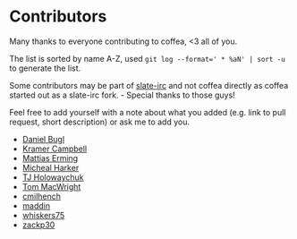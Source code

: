 # Contributors

Many thanks to everyone contributing to coffea, <3 all of you.

The list is sorted by name A-Z, used `git log --format=' * %aN' | sort -u` to generate the list.

Some contributors may be part of [slate-irc](https://github.com/slate/slate-irc) and not coffea directly as coffea started out as a slate-irc fork. - Special thanks to those guys!

Feel free to add yourself with a note about what you added (e.g. link to pull request, short description) or ask me to add you.

 * [Daniel Bugl](https://github.com/omnidan)
 * [Kramer Campbell](https://github.com/kramerc)
 * [Mattias Erming](https://github.com/erming)
 * [Micheal Harker](https://github.com/michealharker)
 * [TJ Holowaychuk](https://github.com/tj)
 * [Tom MacWright](https://github.com/tmcw)
 * [cmilhench](https://github.com/cmilhench)
 * [maddin](https://github.com/maddin77)
 * [whiskers75](https://github.com/whiskers75)
 * [zackp30](https://github.com/zackp30)
